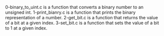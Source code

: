 0-binary_to_uint.c is a function that converts a binary number to an unsigned int.
1-print_bianry.c is a function that prints the binary representation of a number.
2-get_bit.c is a function that returns the value of a bit at a given index.
3-set_bit.c is a function that sets the value of a bit to 1 at a given index.